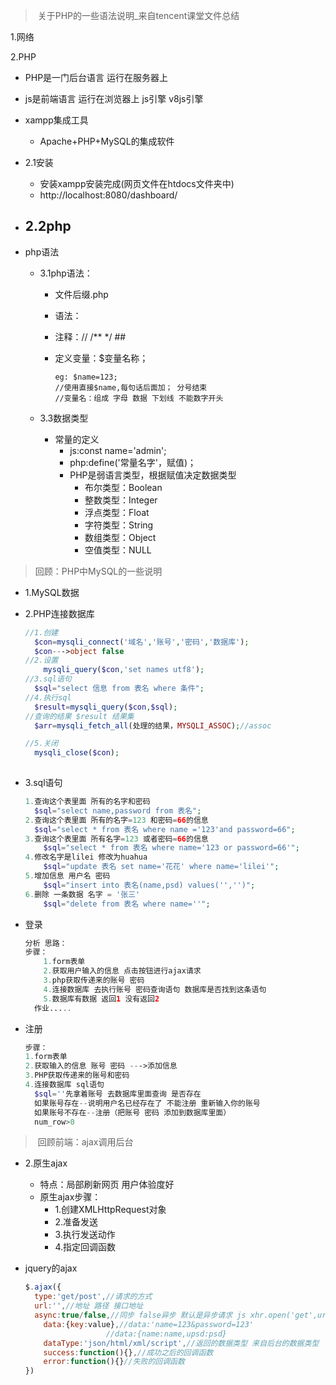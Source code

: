 > ​	关于PHP的一些语法说明_来自tencent课堂文件总结

1.网络

2.PHP

- PHP是一门后台语言 运行在服务器上
- js是前端语言 运行在浏览器上 js引擎 v8js引擎
- xampp集成工具
  - Apache+PHP+MySQL的集成软件
- 2.1安装
  - 安装xampp安装完成(网页文件在htdocs文件夹中)
  - http://localhost:8080/dashboard/
- 2.2php 
  - 



- php语法

  - 3.1php语法：

    - 文件后缀.php

    - 语法：<?php ?>

    - 注释：//      /** */       ##

    - 定义变量：$变量名称；

      ```
      eg: $name=123;
      //使用直接$name,每句话后面加； 分号结束
      //变量名：组成 字母 数据 下划线 不能数字开头
      ```

  - 3.3数据类型

    - 常量的定义
      - js:const name='admin';
      - php:define('常量名字'，赋值)；
      - PHP是弱语言类型，根据赋值决定数据类型
        - 布尔类型：Boolean
        - 整数类型：Integer
        - 浮点类型：Float
        - 字符类型：String
        - 数组类型：Object
        - 空值类型：NULL

>	回顾：PHP中MySQL的一些说明

- 1.MySQL数据

- 2.PHP连接数据库

  ~~~php
  //1.创建
  	$con=mysqli_connect('域名','账号','密码','数据库');
  	$con--->object false
  //2.设置
      mysqli_query($con,'set names utf8');
  //3.sql语句
  	$sql="select 信息 from 表名 where 条件";
  //4.执行sql
  	$result=mysqli_query($con,$sql);
  //查询的结果 $result 结果集
  	$arr=mysqli_fetch_all(处理的结果，MYSQLI_ASSOC);//assoc
  
  //5.关闭
  	mysqli_close($con);
      
  
  ~~~

- 3.sql语句

  ~~~php
  1.查询这个表里面 所有的名字和密码
  	$sql="select name,password from 表名";
  2.查询这个表里面 所有的名字=123 和密码=66的信息
  	$sql="select * from 表名 where name ='123'and password=66";
  3.查询这个表里面 所有名字=123 或者密码=66的信息
      $sql="select * from 表名 where name='123 or password=66'";
  4.修改名字是lilei 修改为huahua
      $sql="update 表名 set name='花花' where name='lilei'";
  5.增加信息 用户名 密码
      $sql="insert into 表名(name,psd) values('','')";
  6.删除 一条数据 名字 = '张三'
      $sql="delete from 表名 where name=''";
  ~~~

- 登录

  ~~~php
  分析 思路：
  步骤：
      1.form表单
      2.获取用户输入的信息 点击按钮进行ajax请求
      3.php获取传递来的账号 密码
      4.连接数据库 去执行账号 密码查询语句 数据库是否找到这条语句
      5.数据库有数据 返回1 没有返回2
  	作业.....
  ~~~

- 注册

  ~~~php
  步骤：
  1.form表单
  2.获取输入的信息 账号 密码 --->添加信息
  3.PHP获取传递来的账号和密码
  4.连接数据库 sql语句
  	$sql=''先拿着账号 去数据库里面查询 是否存在
  	如果账号存在--说明用户名已经存在了 不能注册 重新输入你的账号
  	如果账号不存在--注册（把账号 密码 添加到数据库里面）
  	num_row>0
  ~~~

> ​	回顾前端：ajax调用后台

- 2.原生ajax

  - 特点：局部刷新网页 用户体验度好
  - 原生ajax步骤：
    - 1.创建XMLHttpRequest对象
    - 2.准备发送
    - 3.执行发送动作
    - 4.指定回调函数

- jquery的ajax

  ~~~javascript
  $.ajax({
  	type:'get/post',//请求的方式
  	url:'',//地址 路径 接口地址
  	async:true/false,//同步 false异步 默认是异步请求 js xhr.open('get',url,true)
      data:{key:value},//data:'name=123&password=123'
      				//data:{name:name,upsd:psd}
      dataType:'json/html/xml/script',//返回的数据类型 来自后台的数据类型
      success:function(){},//成功之后的回调函数
      error:function(){}//失败的回调函数
  })
  ~~~

  

